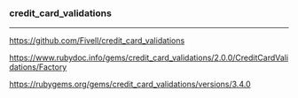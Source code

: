 ### credit_card_validations
---

https://github.com/Fivell/credit_card_validations

https://www.rubydoc.info/gems/credit_card_validations/2.0.0/CreditCardValidations/Factory

https://rubygems.org/gems/credit_card_validations/versions/3.4.0


```
```

